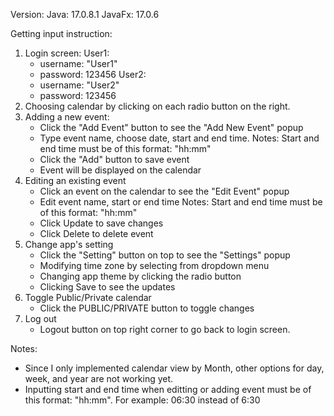 Version:
Java: 17.0.8.1
JavaFx: 17.0.6

Getting input instruction:
1. Login screen:
   User1:
   - username: "User1"
   - password: 123456
   User2:
   - username: "User2"
   - password: 123456
2. Choosing calendar by clicking on each radio button on the right.
3. Adding a new event:
   - Click the "Add Event" button to see the "Add New Event" popup
   - Type event name, choose date, start and end time.
     Notes: Start and end time must be of this format: "hh:mm"
   - Click the "Add" button to save event
   - Event will be displayed on the calendar
4. Editing an existing event
   - Click an event on the calendar to see the "Edit Event" popup
   - Edit event name, start or end time
      Notes: Start and end time must be of this format: "hh:mm"
   - Click Update to save changes
   - Click Delete to delete event
5. Change app's setting
   - Click the "Setting" button on top to see the "Settings" popup
   - Modifying time zone by selecting from dropdown menu
   - Changing app theme by clicking the radio button
   - Clicking Save to see the updates
6. Toggle Public/Private calendar
   - Click the PUBLIC/PRIVATE button to toggle changes
7. Log out
   - Logout button on top right corner to go back to login screen.

Notes:
- Since I only implemented calendar view by Month, other options for day, week, and year are not working yet.
- Inputting start and end time when editting or adding event must be of this format: "hh:mm". For example: 06:30 instead of 6:30
